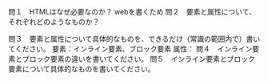 問１　HTMLはなぜ必要なのか？
webを書くため
問２　要素と属性について、それぞれどのようなものか？

問３　要素と属性について具体的なものを、できるだけ（常識の範囲内で）書いてください。
要素：インライン要素、ブロック要素
属性：
問４　インライン要素とブロック要素の違いを書いてください。
問５　インライン要素とブロック要素について具体的なものを書いてください。